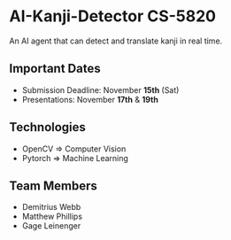 # AI-Kanji-Detector CS-5820
An AI agent that can detect and translate kanji in real time. 

## Important Dates
- Submission Deadline: November **15th** (Sat)
- Presentations: November **17th** & **19th**

## Technologies
- OpenCV => Computer Vision
- Pytorch => Machine Learning


## Team Members
- Demitrius Webb
- Matthew Phillips
- Gage Leinenger

